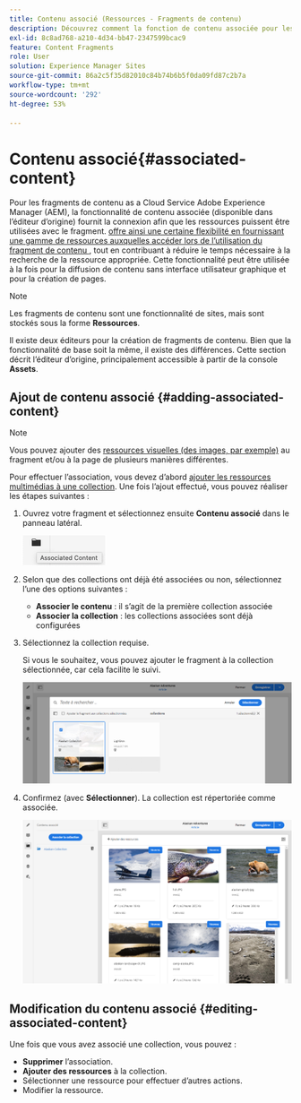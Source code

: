 ```yaml
---
title: Contenu associé (Ressources - Fragments de contenu)
description: Découvrez comment la fonction de contenu associée pour les fragments de contenu AEM fournit la connexion afin que les ressources puissent être éventuellement utilisées avec le fragment.
exl-id: 8c8ad768-a210-4d34-bb47-2347599bcac9
feature: Content Fragments
role: User
solution: Experience Manager Sites
source-git-commit: 86a2c5f35d82010c84b74b6b5f0da09fd87c2b7a
workflow-type: tm+mt
source-wordcount: '292'
ht-degree: 53%

---
```


# Contenu associé{#associated-content}

Pour les fragments de contenu as a Cloud Service Adobe Experience Manager (AEM), la fonctionnalité de contenu associée (disponible dans l’éditeur d’origine) fournit la connexion afin que les ressources puissent être utilisées avec le fragment. [&#x200B; offre ainsi une certaine flexibilité en fournissant une gamme de ressources auxquelles accéder lors de l’utilisation du fragment de contenu &#x200B;](/help/assets/content-fragments/content-fragments.md#using-associated-content), tout en contribuant à réduire le temps nécessaire à la recherche de la ressource appropriée. Cette fonctionnalité peut être utilisée à la fois pour la diffusion de contenu sans interface utilisateur graphique et pour la création de pages.

>[!NOTE]
>
>Les fragments de contenu sont une fonctionnalité de sites, mais sont stockés sous la forme **Ressources**.
>
>Il existe deux éditeurs pour la création de fragments de contenu. Bien que la fonctionnalité de base soit la même, il existe des différences. Cette section décrit l’éditeur d’origine, principalement accessible à partir de la console **Assets**.

## Ajout de contenu associé {#adding-associated-content}

>[!NOTE]
>
>Vous pouvez ajouter des [ressources visuelles (des images, par exemple)](/help/assets/content-fragments/content-fragments.md#fragments-with-visual-assets) au fragment et/ou à la page de plusieurs manières différentes.

Pour effectuer l’association, vous devez d’abord [ajouter les ressources multimédias à une collection](/help/assets/manage-collections.md). Une fois l’ajout effectué, vous pouvez réaliser les étapes suivantes :

1. Ouvrez votre fragment et sélectionnez ensuite **Contenu associé** dans le panneau latéral.

   ![Contenu associé](assets/cfm-assoc-content-01.png)

1. Selon que des collections ont déjà été associées ou non, sélectionnez l’une des options suivantes :

   * **Associer le contenu** : il s’agit de la première collection associée
   * **Associer la collection** : les collections associées sont déjà configurées

1. Sélectionnez la collection requise.

   Si vous le souhaitez, vous pouvez ajouter le fragment à la collection sélectionnée, car cela facilite le suivi.

   ![Sélectionner la collection](assets/cfm-assoc-content-02.png)

1. Confirmez (avec **Sélectionner**). La collection est répertoriée comme associée.

   ![Association confirmée](assets/cfm-assoc-content-03.png)

## Modification du contenu associé {#editing-associated-content}

Une fois que vous avez associé une collection, vous pouvez :

* **Supprimer** l’association.
* **Ajouter des ressources** à la collection.
* Sélectionner une ressource pour effectuer d’autres actions.
* Modifier la ressource.

